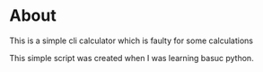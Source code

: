 # About
This is a simple cli calculator which is faulty for some calculations

This simple script was created when I was learning basuc python.
